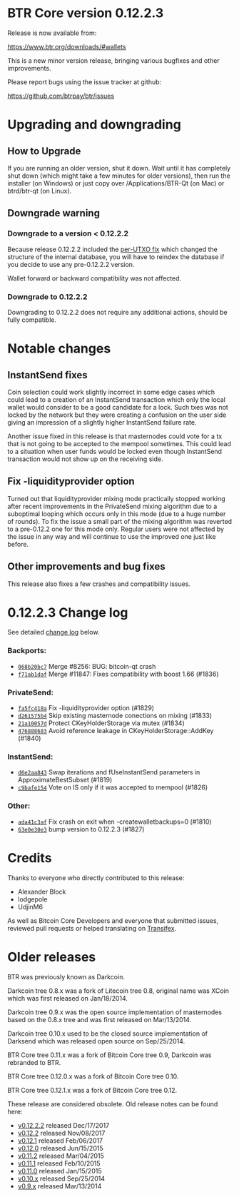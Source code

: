 BTR Core version 0.12.2.3
==========================

Release is now available from:

  <https://www.btr.org/downloads/#wallets>

This is a new minor version release, bringing various bugfixes and other
improvements.

Please report bugs using the issue tracker at github:

  <https://github.com/btrpay/btr/issues>


Upgrading and downgrading
=========================

How to Upgrade
--------------

If you are running an older version, shut it down. Wait until it has completely
shut down (which might take a few minutes for older versions), then run the
installer (on Windows) or just copy over /Applications/BTR-Qt (on Mac) or
btrd/btr-qt (on Linux).

Downgrade warning
-----------------

### Downgrade to a version < 0.12.2.2

Because release 0.12.2.2 included the [per-UTXO fix](release-notes/btr/release-notes-0.12.2.2.md#per-utxo-fix)
which changed the structure of the internal database, you will have to reindex
the database if you decide to use any pre-0.12.2.2 version.

Wallet forward or backward compatibility was not affected.

### Downgrade to 0.12.2.2

Downgrading to 0.12.2.2 does not require any additional actions, should be
fully compatible.

Notable changes
===============

InstantSend fixes
-----------------

Coin selection could work slightly incorrect in some edge cases which could
lead to a creation of an InstantSend transaction which only the local wallet
would consider to be a good candidate for a lock. Such txes was not locked by
the network but they were creating a confusion on the user side giving an
impression of a slightly higher InstantSend failure rate.

Another issue fixed in this release is that masternodes could vote for a tx
that is not going to be accepted to the mempool sometimes. This could lead to
a situation when user funds would be locked even though InstantSend transaction
would not show up on the receiving side.

Fix -liquidityprovider option
-----------------------------

Turned out that liquidityprovider mixing mode practically stopped working after
recent improvements in the PrivateSend mixing algorithm due to a suboptimal
looping which occurs only in this mode (due to a huge number of rounds). To fix
the issue a small part of the mixing algorithm was reverted to a pre-0.12.2 one
for this mode only. Regular users were not affected by the issue in any way and
will continue to use the improved one just like before.

Other improvements and bug fixes
--------------------------------

This release also fixes a few crashes and compatibility issues.


0.12.2.3 Change log
===================

See detailed [change log](https://github.com/btrpay/btr/compare/v0.12.2.2...btrpay:v0.12.2.3) below.

### Backports:
- [`068b20bc7`](https://github.com/btrpay/btr/commit/068b20bc7) Merge #8256: BUG: bitcoin-qt crash
- [`f71ab1daf`](https://github.com/btrpay/btr/commit/f71ab1daf) Merge #11847: Fixes compatibility with boost 1.66 (#1836)

### PrivateSend:
- [`fa5fc418a`](https://github.com/btrpay/btr/commit/fa5fc418a) Fix -liquidityprovider option (#1829)
- [`d261575b4`](https://github.com/btrpay/btr/commit/d261575b4) Skip existing masternode conections on mixing (#1833)
- [`21a10057d`](https://github.com/btrpay/btr/commit/21a10057d) Protect CKeyHolderStorage via mutex (#1834)
- [`476888683`](https://github.com/btrpay/btr/commit/476888683) Avoid reference leakage in CKeyHolderStorage::AddKey (#1840)

### InstantSend:
- [`d6e2aa843`](https://github.com/btrpay/btr/commit/d6e2aa843) Swap iterations and fUseInstantSend parameters in ApproximateBestSubset (#1819)
- [`c9bafe154`](https://github.com/btrpay/btr/commit/c9bafe154) Vote on IS only if it was accepted to mempool (#1826)

### Other:
- [`ada41c3af`](https://github.com/btrpay/btr/commit/ada41c3af) Fix crash on exit when -createwalletbackups=0 (#1810)
- [`63e0e30e3`](https://github.com/btrpay/btr/commit/63e0e30e3) bump version to 0.12.2.3 (#1827)

Credits
=======

Thanks to everyone who directly contributed to this release:

- Alexander Block
- lodgepole
- UdjinM6

As well as Bitcoin Core Developers and everyone that submitted issues,
reviewed pull requests or helped translating on
[Transifex](https://www.transifex.com/projects/p/btr/).


Older releases
==============

BTR was previously known as Darkcoin.

Darkcoin tree 0.8.x was a fork of Litecoin tree 0.8, original name was XCoin
which was first released on Jan/18/2014.

Darkcoin tree 0.9.x was the open source implementation of masternodes based on
the 0.8.x tree and was first released on Mar/13/2014.

Darkcoin tree 0.10.x used to be the closed source implementation of Darksend
which was released open source on Sep/25/2014.

BTR Core tree 0.11.x was a fork of Bitcoin Core tree 0.9,
Darkcoin was rebranded to BTR.

BTR Core tree 0.12.0.x was a fork of Bitcoin Core tree 0.10.

BTR Core tree 0.12.1.x was a fork of Bitcoin Core tree 0.12.

These release are considered obsolete. Old release notes can be found here:

- [v0.12.2.2](release-notes/btr/release-notes-0.12.2.2.md) released Dec/17/2017
- [v0.12.2](release-notes/btr/release-notes-0.12.2.md) released Nov/08/2017
- [v0.12.1](release-notes/btr/release-notes-0.12.1.md) released Feb/06/2017
- [v0.12.0](release-notes/btr/release-notes-0.12.0.md) released Jun/15/2015
- [v0.11.2](release-notes/btr/release-notes-0.11.2.md) released Mar/04/2015
- [v0.11.1](release-notes/btr/release-notes-0.11.1.md) released Feb/10/2015
- [v0.11.0](release-notes/btr/release-notes-0.11.0.md) released Jan/15/2015
- [v0.10.x](release-notes/btr/release-notes-0.10.0.md) released Sep/25/2014
- [v0.9.x](release-notes/btr/release-notes-0.9.0.md) released Mar/13/2014

